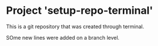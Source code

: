 # Project 'setup-repo-terminal'

This is a git repository that was created through terminal.

SOme new lines were added
on a branch level.
